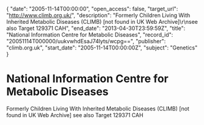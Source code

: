 {
  "date": "2005-11-14T00:00:00", 
  "open_access": false, 
  "target_url": "http://www.climb.org.uk/", 
  "description": "Formerly Children Living With Inherited Metabolic Diseases (CLIMB) [not found in UK Web Archive]\r\nsee also Target 129371 CAH", 
  "end_date": "2013-04-30T23:59:59Z", 
  "title": "National Information Centre for Metabolic Diseases", 
  "record_id": "20051114T000000/uukvwhdEsaJ74lyts/wcpg==", 
  "publisher": "climb.org.uk", 
  "start_date": "2005-11-14T00:00:00Z", 
  "subject": "Genetics"
}

# National Information Centre for Metabolic Diseases

Formerly Children Living With Inherited Metabolic Diseases (CLIMB) [not found in UK Web Archive]
see also Target 129371 CAH